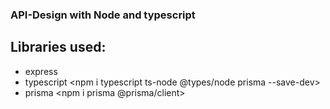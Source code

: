 ### API-Design with Node and typescript

## Libraries used:

- express <npm i express>
- typescript <npm i typescript ts-node @types/node prisma --save-dev>
- prisma <npm i prisma @prisma/client>
